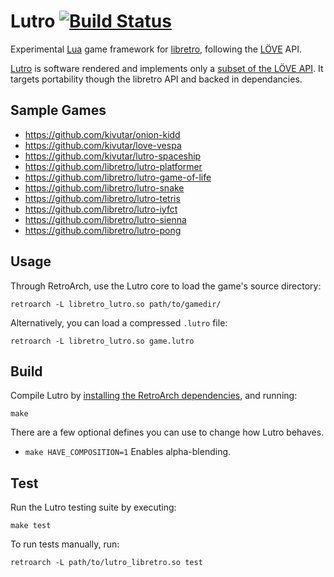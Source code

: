 # Lutro [![Build Status](https://travis-ci.org/libretro/libretro-lutro.svg?branch=master)](https://travis-ci.org/libretro/libretro-lutro)

Experimental [Lua](http://lua.org) game framework for [libretro](http://libretro.com), following the [LÖVE](http://love2d.org) API.

[Lutro](https://github.com/libretro/libretro-lutro) is software rendered and implements only a [subset of the LÖVE API](https://github.com/libretro/lutro-status). It targets portability though the libretro API and backed in dependancies.

## Sample Games

 * https://github.com/kivutar/onion-kidd
 * https://github.com/kivutar/love-vespa
 * https://github.com/kivutar/lutro-spaceship
 * https://github.com/libretro/lutro-platformer
 * https://github.com/libretro/lutro-game-of-life
 * https://github.com/libretro/lutro-snake
 * https://github.com/libretro/lutro-tetris
 * https://github.com/libretro/lutro-iyfct
 * https://github.com/libretro/lutro-sienna
 * https://github.com/libretro/lutro-pong

## Usage

Through RetroArch, use the Lutro core to load the game's source directory:

    retroarch -L libretro_lutro.so path/to/gamedir/

Alternatively, you can load a compressed `.lutro` file:

    retroarch -L libretro_lutro.so game.lutro

## Build

Compile Lutro by [installing the RetroArch dependencies](https://github.com/libretro/retroarch#dependencies-pc), and running:

    make
    
There are a few optional defines you can use to change how Lutro behaves.

- `make HAVE_COMPOSITION=1` Enables alpha-blending.


## Test

Run the Lutro testing suite by executing:

    make test

To run tests manually, run:

    retroarch -L path/to/lutro_libretro.so test
